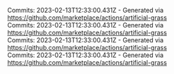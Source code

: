 Commits: 2023-02-13T12:33:00.431Z - Generated via https://github.com/marketplace/actions/artificial-grass
<br>
Commits: 2023-02-13T12:33:00.431Z - Generated via https://github.com/marketplace/actions/artificial-grass
<br>
Commits: 2023-02-13T12:33:00.431Z - Generated via https://github.com/marketplace/actions/artificial-grass
<br>
Commits: 2023-02-13T12:33:00.431Z - Generated via https://github.com/marketplace/actions/artificial-grass
<br>
